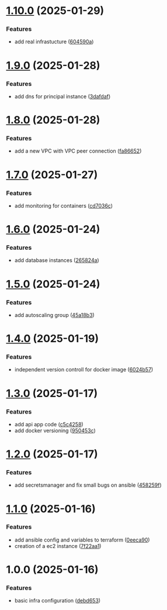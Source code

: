 # [1.10.0](https://github.com/jayal13/NEBo-task/compare/v1.9.0...v1.10.0) (2025-01-29)


### Features

* add real infrastucture ([604590a](https://github.com/jayal13/NEBo-task/commit/604590a9dbc500f5aa2baf2f3497182357cdfcc8))

# [1.9.0](https://github.com/jayal13/NEBo-task/compare/v1.8.0...v1.9.0) (2025-01-28)


### Features

* add dns for principal instance ([3dafdaf](https://github.com/jayal13/NEBo-task/commit/3dafdaf8cd07edf6ca2cc0f580e0faf5c265b118))

# [1.8.0](https://github.com/jayal13/NEBo-task/compare/v1.7.0...v1.8.0) (2025-01-28)


### Features

* add a new VPC with VPC peer connection ([fa86652](https://github.com/jayal13/NEBo-task/commit/fa86652d6bcc22183ce53c53ca460e24b9d2144e))

# [1.7.0](https://github.com/jayal13/NEBo-task/compare/v1.6.0...v1.7.0) (2025-01-27)


### Features

* add monitoring for containers ([cd7036c](https://github.com/jayal13/NEBo-task/commit/cd7036ce968939175b5ef44b18bcc76037becc47))

# [1.6.0](https://github.com/jayal13/NEBo-task/compare/v1.5.0...v1.6.0) (2025-01-24)


### Features

* add database instances ([265824a](https://github.com/jayal13/NEBo-task/commit/265824a6b6a25331788e19bd7307c7a58296580a))

# [1.5.0](https://github.com/jayal13/NEBo-task/compare/v1.4.0...v1.5.0) (2025-01-24)


### Features

* add autoscaling group ([45a18b3](https://github.com/jayal13/NEBo-task/commit/45a18b3569379dcbfb4d6532e421aa99118e577f))

# [1.4.0](https://github.com/jayal13/NEBo-task/compare/v1.3.0...v1.4.0) (2025-01-19)


### Features

* independent version controll for docker image ([6024b57](https://github.com/jayal13/NEBo-task/commit/6024b577cf8786ddf297b6fd79b1470aec629603))

# [1.3.0](https://github.com/jayal13/NEBo-task/compare/v1.2.0...v1.3.0) (2025-01-17)


### Features

* add api app code ([c5c4258](https://github.com/jayal13/NEBo-task/commit/c5c4258b8c01bd534c7bf7686bca6ade37789894))
* add docker versioning ([950453c](https://github.com/jayal13/NEBo-task/commit/950453c27359cbc4cb40dd4d99b8a1beaf32cefe))

# [1.2.0](https://github.com/jayal13/NEBo-task/compare/v1.1.0...v1.2.0) (2025-01-17)


### Features

* add secretsmanager and fix small bugs on ansible ([458259f](https://github.com/jayal13/NEBo-task/commit/458259f8b15287f8dd4cc56a145c88dc078beab1))

# [1.1.0](https://github.com/jayal13/NEBo-task/compare/v1.0.0...v1.1.0) (2025-01-16)


### Features

* add ansible config and variables to terraform ([0eeca90](https://github.com/jayal13/NEBo-task/commit/0eeca90aa222eb8b789be1689dc11b400793c485))
* creation of a ec2 instance ([7f22aa1](https://github.com/jayal13/NEBo-task/commit/7f22aa1345696e52923b7b10b6dee006d2d3751e))

# 1.0.0 (2025-01-16)


### Features

* basic infra configuration ([debd653](https://github.com/jayal13/NEBo-task/commit/debd6536d7cb3464c1dd96bfb484074d5f884b33))
